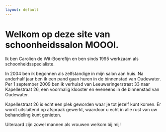 ```yaml
---
layout: default
---
```


# Welkom op deze site van schoonheidssalon MOOOI.

Ik ben Carolien de Wit-Boerefijn en ben sinds 1995 werkzaam als schoonheidsspecialiste.

In 2004 ben ik begonnen als zelfstandige in mijn salon aan huis. Na anderhalf jaar ben ik een pand gaan huren in de binnenstad van Oudewater. Per 1 september 2009 ben ik verhuisd van Leeuweringerstraat 33 naar Kapellestraat 26, een voormalig klooster en eveneens in de binnenstad van Oudewater. 

Kapellestraat 26 is echt een plek geworden waar je tot jezelf kunt komen. Er wordt uitsluitend op afspraak gewerkt, waardoor u echt in alle rust van uw behandeling kunt genieten. 

Uiteraard zijn zowel mannen als vrouwen welkom bij mij!